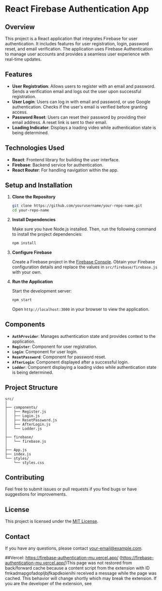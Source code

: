 

# React Firebase Authentication App

## Overview

This project is a React application that integrates Firebase for user authentication. It includes features for user registration, login, password reset, and email verification. The application uses Firebase Authentication to manage user accounts and provides a seamless user experience with real-time updates.

## Features

- **User Registration**: Allows users to register with an email and password. Sends a verification email and logs out the user upon successful registration.
- **User Login**: Users can log in with email and password, or use Google authentication. Checks if the user's email is verified before granting access.
- **Password Reset**: Users can reset their password by providing their email address. A reset link is sent to their email.
- **Loading Indicator**: Displays a loading video while authentication state is being determined.

## Technologies Used

- **React**: Frontend library for building the user interface.
- **Firebase**: Backend service for authentication.
- **React Router**: For handling navigation within the app.

## Setup and Installation

1. **Clone the Repository**

   ```bash
   git clone https://github.com/yourusername/your-repo-name.git
   cd your-repo-name
   ```

2. **Install Dependencies**

   Make sure you have Node.js installed. Then, run the following command to install the project dependencies:

   ```bash
   npm install
   ```

3. **Configure Firebase**

   Create a Firebase project in the [Firebase Console](https://console.firebase.google.com/). Obtain your Firebase configuration details and replace the values in `src/firebase/firebase.js` with your own.

4. **Run the Application**

   Start the development server:

   ```bash
   npm start
   ```

   Open `http://localhost:3000` in your browser to view the application.

## Components

- **`AuthProvider`**: Manages authentication state and provides context to the application.
- **`Register`**: Component for user registration.
- **`Login`**: Component for user login.
- **`ResetPassword`**: Component for password reset.
- **`AfterLogin`**: Component displayed after a successful login.
- **`Lodder`**: Component displaying a loading video while authentication state is being determined.

## Project Structure

```
src/
│
├── components/
│   ├── Register.js
│   ├── Login.js
│   ├── ResetPassword.js
│   ├── AfterLogin.js
│   └── Lodder.js
│
├── firebase/
│   └── firebase.js
│
├── App.js
├── index.js
└── styles/
    └── styles.css
```

## Contributing

Feel free to submit issues or pull requests if you find bugs or have suggestions for improvements.

## License

This project is licensed under the [MIT License](LICENSE).

## Contact

If you have any questions, please contact [your-email@example.com](mailto:your-email@example.com).


##Vercel: https://firebase-authentication-mu.vercel.app/
(https://firebase-authentication-mu.vercel.app/)This page was not restored from back/forward cache because a content script from the extension with ID fmkadmapgofadopljbjfkapdkoienihi received a message while the page was cached. This behavior will change shortly which may break the extension. If you are the developer of the extension, see 
